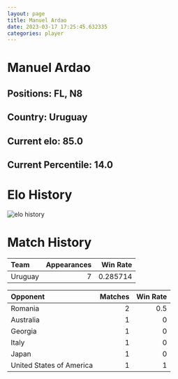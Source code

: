 ```yaml
---  
layout: page  
title: Manuel Ardao  
date: 2023-03-17 17:25:45.632335  
categories: player  
---
```

# Manuel Ardao

## Positions: FL, N8

## Country: Uruguay

## Current elo: 85.0

## Current Percentile: 14.0

# Elo History


![elo history](history_ManuelArdao.png)
# Match History


| Team    |   Appearances |   Win Rate |
|:--------|--------------:|-----------:|
| Uruguay |             7 |   0.285714 |

| Opponent                 |   Matches |   Win Rate |
|:-------------------------|----------:|-----------:|
| Romania                  |         2 |        0.5 |
| Australia                |         1 |        0   |
| Georgia                  |         1 |        0   |
| Italy                    |         1 |        0   |
| Japan                    |         1 |        0   |
| United States of America |         1 |        1   |